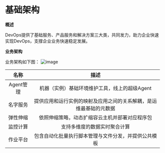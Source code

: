 # 基础架构

**概述**

DevOps提供了基础服务、产品服务和解决方案三大类，共同发力，助力企业快速实现DevOps，支撑企业业务快速稳定发展。


**业务架构**

业务架构如下图：
![image](https://github.com/jdcloudcom/cn/blob/DevOps/documentation/Management-and-Monitoring/DevOps/Introduction/%E4%B8%9A%E5%8A%A1%E7%BB%93%E6%9E%84%E5%9B%BE.png)

| 名称      |   描述  | 
| :--------: | :--------:|
| Agent管理  | 机器（实例）基础环境维护工具，线上的超级Agent |
| 名字服务  | 提供应用和运行实例的映射及应用之间的关系解耦，是运维最基础的元数据 |
| 弹性伸缩  | 依照伸缩策略，动态扩缩容云主机并部署对应程序包 |
| 监控计算  | 支持多维度的数据实时聚合计算 |
| 作业平台  | 包含自动化批量执行脚本管理与文件分发，并提供公共模板 |
